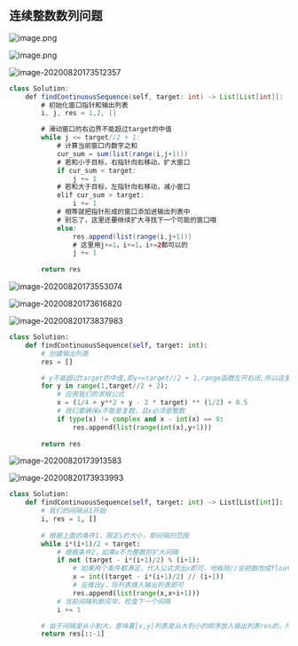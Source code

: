 ## 连续整数数列问题

![image.png](https://pic.leetcode-cn.com/b7bbf8306beaf1f05af3f46d33846a9f54543d74894ddcf81bf3e1e712dbabce-image.png)

![image.png](https://pic.leetcode-cn.com/652fac6fe71a55076fad3550487de0574616521e0e7ea93d96e0694f0afda358-image.png)

![image-20200820173512357](C:\Users\kumi\AppData\Roaming\Typora\typora-user-images\image-20200820173512357.png)

```java
class Solution:
    def findContinuousSequence(self, target: int) -> List[List[int]]:
        # 初始化窗口指针和输出列表
        i, j, res = 1,2, []

        # 滑动窗口的右边界不能超过target的中值
        while j <= target//2 + 1:
            # 计算当前窗口内数字之和
            cur_sum = sum(list(range(i,j+1)))
            # 若和小于目标，右指针向右移动，扩大窗口
            if cur_sum < target:
                j += 1
            # 若和大于目标，左指针向右移动，减小窗口
            elif cur_sum > target:
                i += 1
            # 相等就把指针形成的窗口添加进输出列表中
            # 别忘了，这里还要继续扩大寻找下一个可能的窗口哦
            else:
                res.append(list(range(i,j+1)))
                # 这里用j+=1，i+=1，i+=2都可以的
                j += 1
        
        return res


```

![image-20200820173553074](C:\Users\kumi\AppData\Roaming\Typora\typora-user-images\image-20200820173553074.png)

![image-20200820173616820](C:\Users\kumi\AppData\Roaming\Typora\typora-user-images\image-20200820173616820.png)

![image-20200820173837983](C:\Users\kumi\AppData\Roaming\Typora\typora-user-images\image-20200820173837983.png)

```python 
class Solution:
    def findContinuousSequence(self, target: int):
        # 创建输出列表
        res = []

        # y不能超过target的中值,即y<=target//2 + 1,range函数左开右闭,所以这里是+2
        for y in range(1,target//2 + 2):
            # 应用我们的求根公式
            x = (1/4 + y**2 + y - 2 * target) ** (1/2) + 0.5
            # 我们要确保x不能是复数，且x必须是整数
            if type(x) != complex and x - int(x) == 0:
                res.append(list(range(int(x),y+1)))
        
        return res

```

![image-20200820173913583](C:\Users\kumi\AppData\Roaming\Typora\typora-user-images\image-20200820173913583.png)

![image-20200820173933993](C:\Users\kumi\AppData\Roaming\Typora\typora-user-images\image-20200820173933993.png)

```python
class Solution:
    def findContinuousSequence(self, target: int) -> List[List[int]]:
        # 我们的间隔从1开始
        i, res = 1, []
        
        # 根据上面的条件1，限定i的大小，即间隔的范围
        while i*(i+1)/2 < target:
            # 根据条件2，如果x不为整数则扩大间隔
            if not (target - i*(i+1)/2) % (i+1):
                # 如果两个条件都满足，代入公式求出x即可，地板除//会把数改成float形式，用int()改回来
                x = int((target - i*(i+1)/2) // (i+1))
                # 反推出y，将列表填入输出列表即可
                res.append(list(range(x,x+i+1)))
            # 当前间隔判断完毕，检查下一个间隔
            i += 1

        # 由于间隔是从小到大，意味着[x,y]列表是从大到小的顺序放入输出列表res的，所以反转之
        return res[::-1]


```

